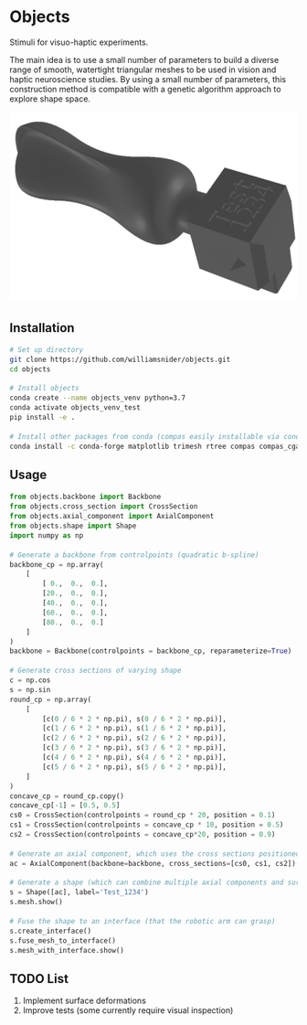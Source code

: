 # Objects

Stimuli for visuo-haptic experiments.

The main idea is to use a small number of parameters to build a diverse range of smooth, watertight triangular meshes to be used in vision and haptic neuroscience studies. By using a small number of parameters, this construction method is compatible with a genetic algorithm approach to explore shape space.

![Sample shape with interface](readme/sample_object_with_interface.PNG)

## Installation

```bash
# Set up directory
git clone https://github.com/williamsnider/objects.git
cd objects

# Install objects
conda create --name objects_venv python=3.7
conda activate objects_venv_test
pip install -e .

# Install other packages from conda (compas easily installable via conda)
conda install -c conda-forge matplotlib trimesh rtree compas compas_cgal igl shapely opencv ipython ipykernel ipympl black pytest --yes
```
## Usage

```python
from objects.backbone import Backbone
from objects.cross_section import CrossSection
from objects.axial_component import AxialComponent
from objects.shape import Shape
import numpy as np

# Generate a backbone from controlpoints (quadratic b-spline)
backbone_cp = np.array(
    [
        [ 0.,  0.,  0.],
        [20.,  0.,  0.],
        [40.,  0.,  0.],
        [60.,  0.,  0.],
        [80.,  0.,  0.]
    ]
)
backbone = Backbone(controlpoints = backbone_cp, reparameterize=True)

# Generate cross sections of varying shape
c = np.cos
s = np.sin
round_cp = np.array(
    [
        [c(0 / 6 * 2 * np.pi), s(0 / 6 * 2 * np.pi)],
        [c(1 / 6 * 2 * np.pi), s(1 / 6 * 2 * np.pi)],
        [c(2 / 6 * 2 * np.pi), s(2 / 6 * 2 * np.pi)],
        [c(3 / 6 * 2 * np.pi), s(3 / 6 * 2 * np.pi)],
        [c(4 / 6 * 2 * np.pi), s(4 / 6 * 2 * np.pi)],
        [c(5 / 6 * 2 * np.pi), s(5 / 6 * 2 * np.pi)],
    ]
)
concave_cp = round_cp.copy()
concave_cp[-1] = [0.5, 0.5] 
cs0 = CrossSection(controlpoints = round_cp * 20, position = 0.1)
cs1 = CrossSection(controlpoints = concave_cp * 10, position = 0.5)
cs2 = CrossSection(controlpoints = concave_cp*20, position = 0.9)

# Generate an axial component, which uses the cross sections positioned along the backbone to form a quadratic b-spline surface
ac = AxialComponent(backbone=backbone, cross_sections=[cs0, cs1, cs2])

# Generate a shape (which can combine multiple axial components and surface deformations)
s = Shape([ac], label='Test_1234')
s.mesh.show()

# Fuse the shape to an interface (that the robotic arm can grasp)
s.create_interface()
s.fuse_mesh_to_interface()
s.mesh_with_interface.show()
```

## TODO List
1. Implement surface deformations
2. Improve tests (some currently require visual inspection)   

